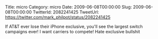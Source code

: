 Title: micro
Category: micro
Date: 2009-06-08T00:00:00
Slug: 2009-06-08T00:00:00
TwitterId: 2082241425
TweetUrl: https://twitter.com/mark_philpot/status/2082241425

If AT&T ever lose their iPhone exclusive, you'll see the largest switch campaigns ever! I want carriers to compete! Hate exclusive bullshit